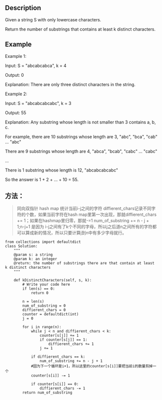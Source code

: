 ## Description
Given a string S with only lowercase characters.

Return the number of substrings that contains at least k distinct characters.
## Example
Example 1:

Input: S = "abcabcabca", k = 4

Output: 0

Explanation: There are only three distinct characters in the string.

Example 2:

Input: S = "abcabcabcabc", k = 3

Output: 55

Explanation: Any substring whose length is not smaller than 3 contains a, b, c.

For example, there are 10 substrings whose length are 3, "abc", "bca", "cab" ... "abc"
    
There are 9 substrings whose length are 4, "abca", "bcab", "cabc" ... "cabc"

...
    
There is 1 substring whose length is 12, "abcabcabcabc"
    
So the answer is 1 + 2 + ... + 10 = 55.

## 方法：
> 同向双指针
> hash map 统计当前i-j之间的字符
> diffierent_chars记录不同字符的个数，如果当前字符在hash map里第一次出现，那就diffierent_chars += 1；如果在hashmap里归零，那就-=1
> num_of_substring += n - j + 1;n-j+1 是因为 i-j之间有了k个不同的字母，所以j之后道n之间所有的字符都可以算成新的情况，所以只要计算j到n中有多少字母就行。
```
from collections import defaultdict
class Solution:
    """
    @param s: a string
    @param k: an integer
    @return: the number of substrings there are that contain at least k distinct characters
    """

    def kDistinctCharacters(self, s, k):
        # Write your code here
        if len(s) == 0:
            return 0

        n = len(s)
        num_of_substring = 0
        diffierent_chars = 0
        counter = defaultdict(int)
        j = 0

        for i in range(n):
            while j < n and diffierent_chars < k:
                counter[s[j]] += 1
                if counter[s[j]] == 1:
                    diffierent_chars += 1
                j += 1

            if diffierent_chars == k:
                num_of_substring += n - j + 1
            #因为下一个循环是i+1，所以这里的counter[s[i]]要把当前i的数量剪掉一个
            counter[s[i]] -= 1

            if counter[s[i]] == 0:
                diffierent_chars -= 1
        return num_of_substring

```
